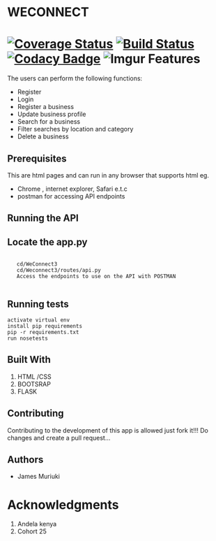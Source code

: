 WECONNECT
====
[![Coverage Status](https://coveralls.io/repos/github/james947/WeConnect/badge.svg?branch=challenge_2)](https://coveralls.io/github/james947/WeConnect?branch=master)
[![Build Status](https://travis-ci.org/james947/WeConnect.svg?branch=challenge_2)](https://travis-ci.org/james947/WeConnect)
[![Codacy Badge](https://api.codacy.com/project/badge/Grade/982f0c5de2f04f318156fb8f9a095e3b)](https://www.codacy.com/app/james947/WeConnect?utm_source=github.com&amp;utm_medium=referral&amp;utm_content=james947/WeConnect&amp;utm_campaign=Badge_Grade)
![Imgur](https://i.imgur.com/urrmxwS.png)
Features
===
The users can perform the following functions:

* Register
* Login
* Register a business
* Update business profile
* Search for a business
* Filter searches by location and category
* Delete a business

Prerequisites
----
This are html pages and can run in any browser that supports html eg.
* Chrome , internet explorer, Safari e.t.c
* postman for accessing API endpoints

Running the API
---
Locate the app.py
----

```
  
   cd/WeConnect3
   cd/Weconnect3/routes/api.py
   Access the endpoints to use on the API with POSTMAN


```

Running tests
---
```
activate virtual env
install pip requirements
pip -r requirements.txt
run nosetests
```
Built With
---
1. HTML /CSS
2. BOOTSRAP
3. FLASK

Contributing
---
Contributing to the development of this app is allowed just fork it!!!
Do changes and create a pull request...

Authors
---
* James Muriuki


Acknowledgments
=== 
1. Andela kenya
2. Cohort 25
